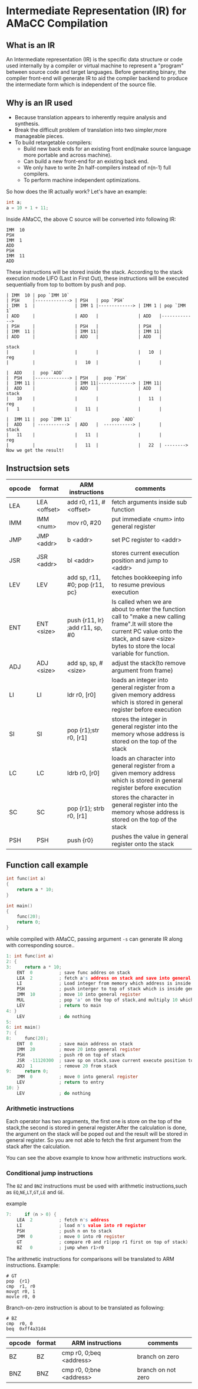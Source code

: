 # Intermediate Representation (IR) for AMaCC Compilation

## What is an IR
An Intermediate representation (IR) is the specific data structure or code
used internally by a compiler or virtual machine to represent a "program"
between source code and target languages. Before generating binary, the
compiler front-end will generate IR to aid the compiler backend to produce
the intermediate form which is independent of the source file.


## Why is an IR used
* Because translation appears to inherently require analysis and synthesis.
* Break the difficult problem of translation into two simpler,more manageable pieces.
* To build retargetable compilers:
  - Build new back ends for an existing front end(make source language more portable and
    across machine).
  - Can build a new front-end for an existing back end.
  - We only have to write 2n half-compilers instead of n(n-1) full compilers.
  - To perform machine independent optimizations.

So how does the IR actually work? Let's have an example:
```c
int a;
a = 10 + 1 + 11;
```

Inside AMaCC, the above C source will be converted into following IR:
```
IMM  10
PSH 
IMM  1
ADD 
PSH 
IMM  11
ADD 
```

These instructions will be stored inside the stack. According to the stack
execution mode LIFO (Last in First Out), these instructions will be executed
sequentially from top to bottom by push and pop.
```
| IMM  10 | pop `IMM 10`
| PSH     |-------------> | PSH   | pop `PSH`
| IMM  1  |               | IMM 1 |-------------> | IMM 1 | pop `IMM 1`
| ADD     |               | ADD   |               | ADD   |------------->
| PSH     |               | PSH   |               | PSH   |
| IMM  11 |               | IMM 11|               | IMM 11|
| ADD     |               | ADD   |               | ADD   |

stack                   
|         |               |       |               |   10  |
reg
|         |               |   10  |               |       |
```
```
|  ADD    |  pop `ADD`
|  PSH    |-------------> | PSH   |  pop `PSH`
|  IMM 11 |               | IMM 11|-------------> | IMM 11|
|  ADD    |               | ADD   |               | ADD   |
stack                   
|   10    |               |       |               |   11  |
reg
|   1     |               |   11  |               |       |
```
```
|  IMM 11 |  pop `IMM 11`               pop `ADD`
|  ADD    | ----------->  | ADD   |  -----------> |       |
stack                   
|   11    |               |   11  |               |       |
reg
|         |               |   11  |               |   22  | --------> Now we get the result!
```

## Instructsion sets

|   opcode  |       format      |       ARM instructions        |                       comments                                   |
|-----------|-------------------|-------------------------------|------------------------------------------------------------------|
|LEA        | LEA \<offset\>    |add r0, r11, #\<offset>        |fetch arguments inside sub function                               |
|IMM        | IMM \<num\>       |mov r0, #20                    |put immediate \<num\> into general register                       |
|JMP        | JMP \<addr\>      |b \<addr\>                     |set PC register to \<addr\>                                       |
|JSR        | JSR \<addr\>      |bl \<addr\>                    |stores current execution position and jump to \<addr\>            |
|LEV        | LEV               |add sp, r11, #0; pop {r11, pc} |fetches bookkeeping info to resume previous execution             |
|ENT        | ENT \<size\>      |push {r11, lr} ;add r11, sp, #0|Is called when we are about to enter the function call to "make a new calling frame".It will store the current PC value onto the stack, and save \<size\> bytes to store the local variable for function.|
|ADJ        | ADJ \<size\>      |add sp, sp, #\<size\>          |adjust the stack(to remove argument from frame)                   |
|LI         | LI                |ldr r0, [r0]                   |loads an integer into general register from a given memory address which is stored in general register before execution|
|SI         | SI                |pop {r1};str r0, [r1]          |stores the integer in general register into the memory whose  address is stored on the top of the stack|
|LC         | LC                |ldrb r0, [r0]                  |loads an character into general register from a given memory address which is stored in general register before execution|
|SC         | SC                |pop {r1}; strb r0, [r1]        |stores the character in general register into the memory whose address is stored on the top of the stack| 
|PSH        | PSH               |push {r0}                      |pushes the value in general register onto the stack               |

## Function call example

```c
int func(int a)
{
    return a * 10;
}

int main()
{
    func(20);
    return 0;
}
```

while compiled with AMaCC, passing argument `-s` can generate IR along with
corresponding source..
```c
1: int func(int a)
2: {
3:     return a * 10;
    ENT  0          ; save func addres on stack
    LEA  2          ; fetch a's address on stack and save into general register
    LI              ; Load integer from memory which address is inside general register
    PSH             ; push interger to top of stack which is inside general register
    IMM  10         ; move 10 into general register
    MUL             ; pop 'a' on the top of stack,and multiply 10 which is inside general register,store result into general register
    LEV             ; return to main
4: }
    LEV             ; do nothing
5:
6: int main()
7: {
8:     func(20);
    ENT  0          ; save main address on stack
    IMM  20         ; move 20 into general register
    PSH             ; push r0 on top of stack
    JSR  -11120300  ; save sp on stack,save current execute position to lr,jump to func
    ADJ  1          ; remove 20 from stack
9:     return 0;
    IMM  0          ; move 0 into general register
    LEV             ; return to entry
10: }
    LEV             ; do nothing
```

### Arithmetic instructions

Each operator has two arguments, the first one is store on the top of the stack,the second is stored in general register.After the calculation is done, the argument on the stack will be poped out and the result will be stored in general register. So you are not able to fetch the first argument from the stack after the calculation.

You can see the above example to know how arithmetic instructions work.

### Conditional jump instructions

The `BZ` and `BNZ` instructions must be used with arithmetic instructions,such as `EQ`,`NE`,`LT`,`GT`,`LE` and `GE`.

example

```c
7:     if (n > 0) {
    LEA  2          ; fetch n's address
    LI              ; load n's value into r0 register
    PSH             ; push n on to stack
    IMM  0          ; move 0 into r0 register
    GT              ; compare r0 and r1(pop r1 first on top of stack)
    BZ   0          ; jump when r1>r0
```
The arithmetic instructions for comparisons will be translated to ARM instructions. Example:
```
# GT
pop  {r1}
cmp  r1, r0
movgt r0, 1
movle r0, 0
```

Branch-on-zero instruction is about to be translated as following:
```
# BZ
cmp  r0, 0
beq  0xff4a31d4
```
|   opcode     | format      |      ARM instructions        | comments |
| ------------ | ----------- | ---------------------------- | -------- |
| BZ           | BZ <value>  |cmp  r0, 0;beq  \<address\>   |branch on zero
| BNZ          | BNZ <value> |cmp  r0, 0;bne  \<address\>   |branch on not zero
